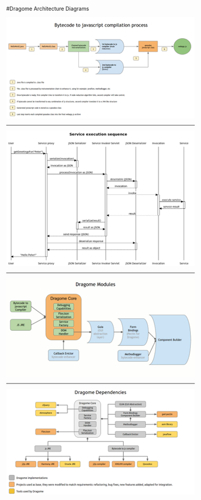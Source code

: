 #Dragome Architecture Diagrams


![Compilation process](compilation-process.png)

------

![Service execution](service-execution-sequence.png)

------

![Service execution](dragome-modules.gif)

------

![dragome dependencies](dragome-dependencies.png)


